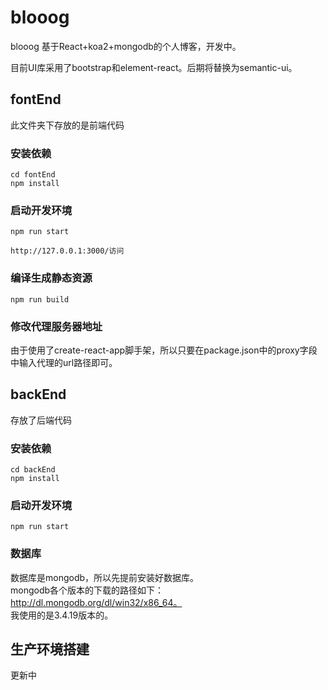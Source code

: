 # blooog
blooog
基于React+koa2+mongodb的个人博客，开发中。

目前UI库采用了bootstrap和element-react。后期将替换为semantic-ui。

## fontEnd
此文件夹下存放的是前端代码

### 安装依赖
```
cd fontEnd
npm install
```
### 启动开发环境
```
npm run start

http://127.0.0.1:3000/访问
```
### 编译生成静态资源
```
npm run build
```

### 修改代理服务器地址
由于使用了create-react-app脚手架，所以只要在package.json中的proxy字段中输入代理的url路径即可。

## backEnd
存放了后端代码
### 安装依赖
```
cd backEnd
npm install
```
### 启动开发环境
```
npm run start
```
### 数据库
数据库是mongodb，所以先提前安装好数据库。  
mongodb各个版本的下载的路径如下：http://dl.mongodb.org/dl/win32/x86_64。  
我使用的是3.4.19版本的。

## 生产环境搭建

更新中
